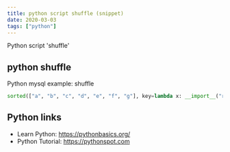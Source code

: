 ```yaml
---
title: python script shuffle (snippet)
date: 2020-03-03
tags: ["python"]
---
```

Python script 'shuffle'


## python shuffle

Python mysql example: shuffle

```python
sorted(["a", "b", "c", "d", "e", "f", "g"], key=lambda x: __import__("random").random())


```

## Python links

- Learn Python: https://pythonbasics.org/
- Python Tutorial: https://pythonspot.com
